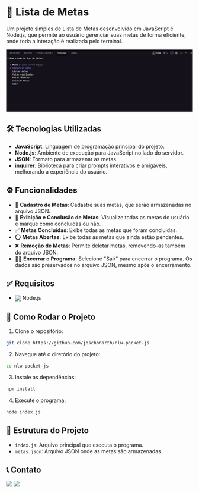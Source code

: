 # 📝 Lista de Metas

Um projeto simples de Lista de Metas desenvolvido em JavaScript e Node.js, que permite ao usuário gerenciar suas metas de forma eficiente, onde toda a interação é realizada pelo terminal.

![Demonstração do Projeto](assets/nlw-pocket-js.gif)

## 🛠️ Tecnologias Utilizadas

- **JavaScript**: Linguagem de programação principal do projeto.
- **Node.js**: Ambiente de execução para JavaScript no lado do servidor.
- **JSON**: Formato para armazenar as metas.
- **[inquirer](https://www.npmjs.com/package/inquirer)**: Biblioteca para criar prompts interativos e amigáveis, melhorando a experiência do usuário.

## ⚙️ Funcionalidades

- 📝 **Cadastro de Metas**: Cadastre suas metas, que serão armazenadas no arquivo JSON.
- 📖 **Exibição e Conclusão de Metas**: Visualize todas as metas do usuário e marque como concluídas ou não.
- ✅ **Metas Concluídas**: Exibe todas as metas que foram concluídas.
- ⭕ **Metas Abertas**: Exibe todas as metas que ainda estão pendentes.
- ❌ **Remoção de Metas**: Permite deletar metas, removendo-as também do arquivo JSON.
- 🏃‍♂️ **Encerrar o Programa**: Selecione "Sair" para encerrar o programa. Os dados são preservados no arquivo JSON, mesmo após o encerramento.

## ✅ Requisitos

- [<img src="https://skillicons.dev/icons?i=nodejs&theme=dark" width="25" align="center">](https://nodejs.org/) Node.js

## 🚀 Como Rodar o Projeto

1. Clone o repositório:

```bash
git clone https://github.com/joschonarth/nlw-pocket-js
```

2. Navegue até o diretório do projeto:
```bash
cd nlw-pocket-js
```

3. Instale as dependências:
```bash
npm install
```

4. Execute o programa:
```bash
node index.js
```

## 📂 Estrutura do Projeto 

- `index.js`: Arquivo principal que executa o programa.
- `metas.json`: Arquivo JSON onde as metas são armazenadas.

## 📞 Contato 

<div>
    <a href="https://www.linkedin.com/in/joschonarth/" target="_blank"><img src="https://img.shields.io/badge/LinkedIn-0077B5?style=for-the-badge&logo=linkedin&logoColor=white" target="_blank"></a>
    <a href="mailto:joschonarth@gmail.com" target="_blank"><img src="https://img.shields.io/badge/Gmail-D14836?style=for-the-badge&logo=gmail&logoColor=white" target="_blank"></a>
</div>
